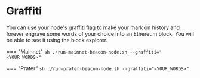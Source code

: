 # Graffiti

You can use your node's graffiti flag to make your mark on history and forever engrave some words of your choice into an Ethereum block. You will be able to see it using the block explorer.

=== "Mainnet"
    ```sh
    ./run-mainnet-beacon-node.sh --graffiti="<YOUR_WORDS>"
    ```

=== "Prater"
    ```sh
    ./run-prater-beacon-node.sh --graffiti="<YOUR_WORDS>"
    ```

